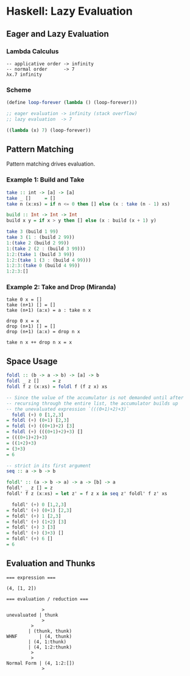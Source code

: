 # Haskell: Lazy Evaluation

## Eager and Lazy Evaluation

### Lambda Calculus

```
-- applicative order -> infinity
-- normal order      -> 7
λx.7 infinity
```

### Scheme

```scheme
(define loop-forever (lambda () (loop-forever)))

;; eager evaluation -> infinity (stack overflow)
;; lazy evaluation  -> 7

((lambda (x) 7) (loop-forever))
```

## Pattern Matching

Pattern matching drives evaluation.

### Example 1: Build and Take

```haskell
take :: int -> [a] -> [a]
take _ []     = []
take n (x:xs) = if n <= 0 then [] else (x : take (n - 1) xs)

build :: Int -> Int -> Int
build x y = if x > y then [] else (x : build (x + 1) y)

take 3 (build 1 99)
take 3 (1 : (build 2 99))
1:(take 2 (build­ 2 99))
1:(take 2 (2 : (build 3 99)))
1:2:(take 1 (build 3 99))
1:2:(take 1 (3 : (build 4 99)))
1:2:3:(take 0 (build 4 99))
1:2:3:[]
```

### Example 2: Take and Drop (Miranda)

```miranda
take 0 x = []
take (n+1) [] = []
take (n+1) (a:x) = a : take n x

drop 0 x = x
drop (n+1) [] = []
drop (n+1) (a:x) = drop n x

take n x ++ drop n x = x
```

## Space Usage

```haskell
foldl :: (b -> a -> b) -> [a] -> b
foldl _ z []     = z
foldl f z (x:xs) = foldl f (f z x) xs

-- Since the value of the accumulator is not demanded until after
-- recursing through the entire list, the accumulator builds up
-- the unevaluated expression `(((0+1)+2)+3)`
  foldl (+) 0 [1,2,3]
= foldl (+) (0+1) [2,3]
= foldl (+) ((0+1)+2) [3]
= foldl (+) (((0+1)+2)+3) []
= (((0+1)+2)+3)
= ((1+2)+3)
= (3+3)
= 6

-- strict in its first argument
seq :: a -> b -> b

foldl' :: (a -> b -> a) -> a -> [b] -> a
foldl' _ z [] = z
foldl' f z (x:xs) = let z' = f z x in seq z' foldl' f z' xs

  foldl' (+) 0 [1,2,3]
= foldl' (+) (0+1) [2,3]
= foldl' (+) 1 [2,3]
= foldl' (+) (1+2) [3]
= foldl' (+) 3 [3]
= foldl' (+) (3+3) []
= foldl' (+) 6 []
= 6
```

## Evaluation and Thunks

```
=== expression ===

(4, [1, 2])

=== evaluation / reduction ===

             >
unevaluated | thunk
             >
	     >
	    | (thunk, thunk)
WHNF        | (4, thunk)
	    | (4, 1:thunk)
	    | (4, 1:2:thunk)
	     >
	     >
Normal Form | (4, 1:2:[])
             >
```

